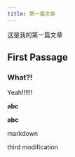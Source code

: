 ```yaml
---
title: 第一篇文章
---
```

这是我的第一篇文章

## First Passage

### What?!

Yeah!!!!!!

**abc**

__abc__

markdown

third modification
